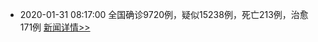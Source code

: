 
- 2020-01-31 08:17:00 全国确诊9720例，疑似15238例，死亡213例，治愈171例  [新闻详情>>](https://github.com/AlbertGithubHome/ChineseVictory/blob/master/PneumoniaMap/20200131081740.jpg)